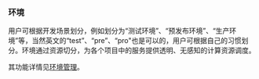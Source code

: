 ### 环境

用户可根据开发场景划分，例如划分为“测试环境”、“预发布环境”、“生产环境”等，当然英文的“test”、“pre”、“pro"也是可以的，用户可根据自己的习惯划分。环境通过资源切分，为各个项目中的服务提供透明、无感知的计算资源调度。
 
其功能详情见[环境管理](../function/env.md)。